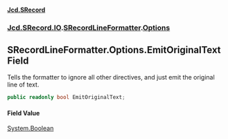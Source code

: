 #### [Jcd.SRecord](index.md 'index')
### [Jcd.SRecord.IO](Jcd.SRecord.IO.md 'Jcd.SRecord.IO').[SRecordLineFormatter](Jcd.SRecord.IO.SRecordLineFormatter.md 'Jcd.SRecord.IO.SRecordLineFormatter').[Options](Jcd.SRecord.IO.SRecordLineFormatter.Options.md 'Jcd.SRecord.IO.SRecordLineFormatter.Options')

## SRecordLineFormatter.Options.EmitOriginalText Field

Tells the formatter to ignore all other directives, and just emit the original line of text.

```csharp
public readonly bool EmitOriginalText;
```

#### Field Value
[System.Boolean](https://docs.microsoft.com/en-us/dotnet/api/System.Boolean 'System.Boolean')